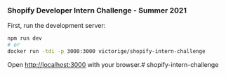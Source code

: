 ### Shopify Developer Intern Challenge - Summer 2021

First, run the development server:

```bash
npm run dev
# or
docker run -tdi -p 3000:3000 victorige/shopify-intern-challenge
```

Open [http://localhost:3000](http://localhost:3000) with your browser.# shopify-intern-challenge
